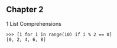 Chapter 2
---
1 List Comprehensions
```
>>> [i for i in range(10) if i % 2 == 0]
[0, 2, 4, 6, 8]
```

